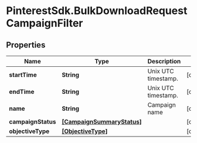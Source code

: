 # PinterestSdk.BulkDownloadRequestCampaignFilter

## Properties

Name | Type | Description | Notes
------------ | ------------- | ------------- | -------------
**startTime** | **String** | Unix UTC timestamp. | [optional] 
**endTime** | **String** | Unix UTC timestamp. | [optional] 
**name** | **String** | Campaign name | [optional] 
**campaignStatus** | [**[CampaignSummaryStatus]**](CampaignSummaryStatus.md) |  | [optional] 
**objectiveType** | [**[ObjectiveType]**](ObjectiveType.md) |  | [optional] 


